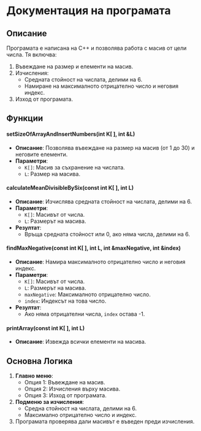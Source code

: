 # Документация на програмата

## Описание
Програмата е написана на C++ и позволява работа с масив от цели числа. Тя включва:
1. Въвеждане на размер и елементи на масив.
2. Изчисления:
    - Средната стойност на числата, делими на 6.
    - Намиране на максималното отрицателно число и неговия индекс.
3. Изход от програмата.

## Функции

#### setSizeOfArrayAndInsertNumbers(int K[ ], int &L)
- **Описание**: Позволява въвеждане на размер на масив (от 1 до 30) и неговите елементи.
- **Параметри**:
    - `K[]`: Масив за съхранение на числата.
    - `L`: Размер на масива.

#### calculateMeanDivisibleBySix(const int K[ ], int L)
- **Описание**: Изчислява средната стойност на числата, делими на 6.
- **Параметри**:
    - `K[]`: Масивът от числа.
    - `L`: Размерът на масива.
- **Резултат**:
    - Връща средната стойност или 0, ако няма числа, делими на 6.

#### findMaxNegative(const int K[ ], int L, int &maxNegative, int &index)
- **Описание**: Намира максималното отрицателно число и неговия индекс.
- **Параметри**:
    - `K[]`: Масивът от числа.
    - `L`: Размерът на масива.
    - `maxNegative`: Максималното отрицателно число.
    - `index`: Индексът на това число.
- **Резултат**:
    - Ако няма отрицателни числа, `index` остава -1.

#### printArray(const int K[ ], int L)
- **Описание**: Извежда всички елементи на масива.

## Основна Логика
1. **Главно меню**:
    - Опция 1: Въвеждане на масив.
    - Опция 2: Изчисления върху масива.
    - Опция 3: Изход от програмата.
2. **Подменю за изчисления**:
    - Средна стойност на числата, делими на 6.
    - Максимално отрицателно число и индекс.
3. Програмата проверява дали масивът е въведен преди изчисления.




